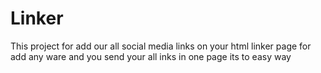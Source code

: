 # Linker
This project for add our all social media links on your html linker page for add any ware and you send your all inks in one page its to easy way
